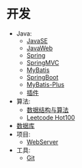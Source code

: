 # 开发

- Java:
    - [JavaSE](JavaSE.md)
    - [JavaWeb](JavaWeb.md)
    - [Spring](Spring.md)
    - [SpringMVC](SpringMVC.md)
    - [MyBatis](MyBatis.md)
    - [SpringBoot](SpringBoot.md)
    - [MyBatis-Plus](MyBatis-Plus.md)
    - [插件](plugin.md)
- 算法:
    - [数据结构与算法](DSA.md)
    - [Leetcode Hot100](Hot100.md)
- [数据库](MySQL.md)
- 项目:
    - [WebServer](webserver.md)
- 工具:
    - [Git](git.md)
    